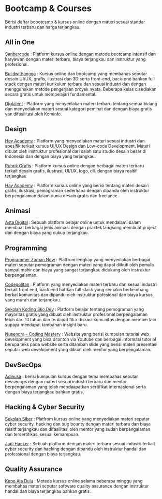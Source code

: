 # Bootcamp & Courses

Berisi daftar boootcamp & kursus online dengan materi sesuai standar industri terbaru dan harga terjangkau.


## All in One

[Sanbercode](https://sanbercode.com/) : Platform kursus online dengan metode bootcamp intensif dan karyawan dengan materi terbaru, biaya terjangkau dan instruktur yang profesional.

[Buildwithangga](https://buildwithangga.com) : Kursus online dan bootcamp yang membahas seputar desain UI/UX, grafis, ilustrasi dan 3D serta front-end, back-end bahkan full stack dengan materi kurikulum terbaru dan sesuai industri dan dengan menggunakan metode pengerjaan proyek nyata. Beberapa kelas disediakan secara gratis untuk mempelajari fundamental.

[Digtalent](https://digitalent.kominfo.go.id/) : Platform yang menyediakan materi terbaru tentang semua bidang dan menyediakan materi sesuai kategori peminat dan dengan biaya gratis yan difasilitasi oleh Kominfo.

## Design

[Hey Academy](https://heyacademy.co/) : Platform yang menyediakan materi sesuai industri dan spesifik terkait kursus UI/UX Design dan Low-code Development. Materi dibuat oleh instruktur profesional dari salah satu studio desain besar di Indonesia dan dengan biaya yang terjangkau.

[Rubrik Grafis](https://rubrikgrafis.com/) : Platform kursus online dengan berbagai materi terbaru terkait desain grafis, ilustrasi, UI/UX, logo, dll. dengan biaya realtif terjangkau.

[Hay Academy](https://hayacademy.net/) : Platform kursus online yang berisi tentang materi desain grafis, ilustrasi, pemograman sederhana dengan dipandu oleh instruktur berpengalaman dalam dunia desain grafis dan freelance.


## Animasi

[Asta Digital](https://astadigital.net/) : Sebuah platform belajar online untuk mendalami dalam membuat berbagai jenis animasi dengan praktek langsung membuat project dan dengan biaya yang cukup terjangkau.


## Programming

[Programmer Zaman Now](https://www.programmerzamannow.com/) : Platfrom lengkap yang menyediakan berbagai materi seputar pemograman dengan materi yang dapat diikuti oleh pemula sampai mahir dan biaya yang sangat terjangkau didukung oleh instruktur berpengalaman.

[Codepolitan](https://codepolitan.com/) : Platform yang menyediakan materi terbaru dan sesuai industri terkait front end, back end bahkan full stack yang semakin berkembang berkat komunitas dan dipandu oleh instruktur pofesional dan biaya kursus yang murah dan terjangkau.

[Sekolah Koding Sko.Dev](https://app.sko.dev/) : Platform belajar tentang pemograman yang mayoritas gratis yang dibuat oleh instruktur profesional berpengalaman lebih dari 10 tahun dan terdapat fitur diskusi komunitas dengan member lain supaya mendapat tambahan insight baru.

[Nusendra - Coding Mastery](https://nusendra.com/) : Website yang berisi kumpulan tutorial web development yang bisa ditonton via Youtube dan berbagai informasi tutorial berupa teks pada website serta ditambah slide yang berisi materi presentasi seputar web development yang dibuat oleh mentor yang berpengalaman. 

## DevSecOps

[Adinusa](https://adinusa.id) : berisi kumpulan kursus dengan tema membahas seputar devsecops dengan materi sesuai industri terbaru dan mentor berpengalaman yang telah mendaapatkan sertifikat internasional serta dengan biaya terjangkau bahkan gratis.



## Hacking & Cyber Security

[Sekolah Siber](https://sekolahsiber.com/) : Platfrom kursus online yang menyediakan materi seputar cyber security, hacking dan bug bounty dengan materi terbaru dan biaya relaitf terjangkau dan difasilitasi oleh mentor yang sudah berpengalaman dan tersertifikasi sesuai kemampuan.

[Jadi Hacker](https://jadihacker.id/) : Sebuah platform dengan materi terbaru sesuai industri terkait cyber security dan hacking dengan dipandu oleh instruktur handal dan professional dengan biaya terjangkau.


## Quality Assurance

[Kepo Aja Dulu](https://www.linkedin.com/company/kepo-aja-dulu/about/) : Motede kursus online selama beberapa minggu yang membahas materi seputar software quality assurance dengan instruktur handal dan biaya terjangkau bahkan gratis.